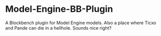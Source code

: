 # Model-Engine-BB-Plugin
A Blockbench plugin for Model Engine models.
Also a place where Ticxo and Pande can die in a hellhole. Sounds nice right?
